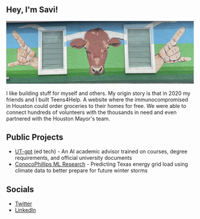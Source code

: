 ## Hey, I'm Savi!

![Hookem](hookem.jpeg)

I like building stuff for myself and others. My origin story is that in 2020 my friends and I built Teens4Help. A website where the immunocompromised in Houston could order groceries to their homes for free. We were able to connect hundreds of volunteers with the thousands in need and even partnered with the Houston Mayor's team.

## Public Projects

- [UT-gpt](https://www.utgpt.dev/) (ed tech) - An AI academic advisor trained on courses, degree requirements, and official university documents
- [ConocoPhillips ML Research](https://colab.research.google.com/drive/1ql-owag8wF0m1JnmsRed7XQTnsyedbbp?usp=sharing) - Predicting Texas energy grid load using climate data to better prepare for future winter storms

## Socials

- [Twitter](https://twitter.com/savi_eth)
- [LinkedIn](https://www.linkedin.com/in/savindu-wimalasooriya/)
